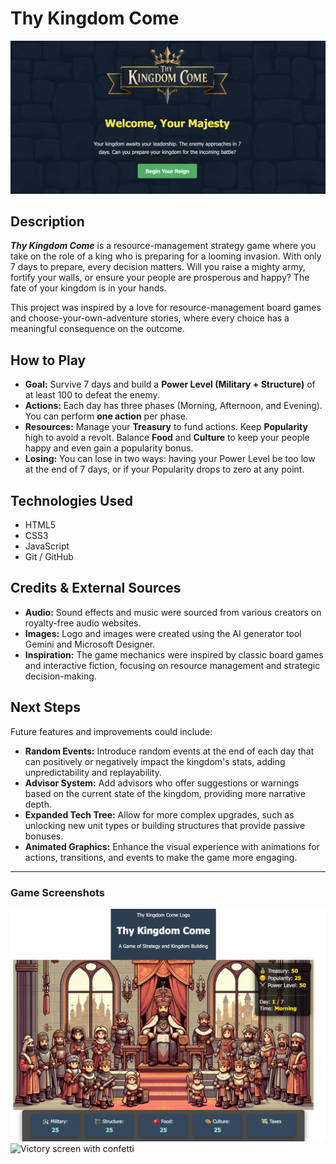 # Thy Kingdom Come


![Start screen of the game](./images/startScreen.png)

## Description

***Thy Kingdom Come*** is a resource-management strategy game where you take on the role of a king who is preparing for a looming invasion. With only 7 days to prepare, every decision matters. Will you raise a mighty army, fortify your walls, or ensure your people are prosperous and happy? The fate of your kingdom is in your hands.

This project was inspired by a love for resource-management board games and choose-your-own-adventure stories, where every choice has a meaningful consequence on the outcome.

## How to Play

*   **Goal:** Survive 7 days and build a **Power Level (Military + Structure)** of at least 100 to defeat the enemy.
*   **Actions:** Each day has three phases (Morning, Afternoon, and Evening). You can perform **one action** per phase.
*   **Resources:** Manage your **Treasury** to fund actions. Keep **Popularity** high to avoid a revolt. Balance **Food** and **Culture** to keep your people happy and even gain a popularity bonus.
*   **Losing:** You can lose in two ways: having your Power Level be too low at the end of 7 days, or if your Popularity drops to zero at any point.


## Technologies Used

- HTML5
- CSS3
- JavaScript
- Git / GitHub


## Credits & External Sources

- **Audio:** Sound effects and music were sourced from various creators on royalty-free audio websites.
- **Images:** Logo and images were created using the AI generator tool Gemini and Microsoft Designer.
- **Inspiration:** The game mechanics were inspired by classic board games and interactive fiction, focusing on resource management and strategic decision-making.

## Next Steps

Future features and improvements could include:

- **Random Events:** Introduce random events at the end of each day that can positively or negatively impact the kingdom's stats, adding unpredictability and replayability.
- **Advisor System:** Add advisors who offer suggestions or warnings based on the current state of the kingdom, providing more narrative depth.
- **Expanded Tech Tree:** Allow for more complex upgrades, such as unlocking new unit types or building structures that provide passive bonuses.
- **Animated Graphics:** Enhance the visual experience with animations for actions, transitions, and events to make the game more engaging.

---

### Game Screenshots

![Screenshot of the game](./images/gameScreen.png)
![Victory screen with confetti](./images/winScreen.png)
